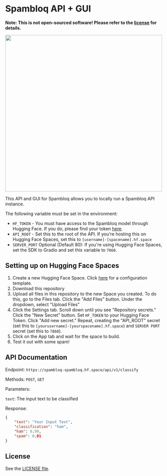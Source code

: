 # Spambloq API + GUI

**Note: This is not open-sourced software! Please refer to the [license](LICENSE) for details.**

<img width="500" src="https://github.com/spambloq/spambloq-api/assets/76186054/a6d51d29-79c7-4c8e-b63c-122692259771">

This API and GUI for Spambloq allows you to locally run a Spambloq API instance.

The following variable must be set in the environment:

- `HF_TOKEN` - You must have access to the Spambloq model through Hugging Face. If you do, please find your token [here](https://huggingface.co/settings/tokens).
- `API_ROOT` - Set this to the root of the API. If you're hosting this on Hugging Face Spaces, set this to `[username]-[spacename].hf.space`
- `SERVER_PORT` Optional (Default 80): If you're using Hugging Face Spaces, set the SDK to Gradio and set this variable to `7860`.

## Setting up on Hugging Face Spaces

1. Create a new Hugging Face Space. Click [here](https://huggingface.co/new-space?name=Spambloq&sdk=gradio) for a configuration template.
2. Download this repository
3. Upload all files in this repository to the new Space you created. To do this, go to the Files tab. Click the "Add Files" button. Under the dropdown, select "Upload Files"
4. Click the Settings tab. Scroll down until you see "Repository secrets." Click the "New Secret" button. Set `HF_TOKEN` to your Hugging Face Token. Click "Add new secret." Repeat, creating the "API_ROOT" secret (set this to `[yourusername]-[yourspacename].hf.space`) and `SERVER PORT` secret (set this to `7860`).
5. Click on the App tab and wait for the space to build.
6. Test it out with some spam!

## API Documentation

Endpoint: `https://spambloq-spambloq.hf.space/api/v1/classify`

Methods: `POST`, `GET`

Parameters:

`text`: The input text to be classified

Response:

```json
{
    "text": "Your Input Text",
    "classification": "ham",
    "ham": 0.99,
    "spam": 0.01
}
```

## License

See the [LICENSE file](LICENSE).

